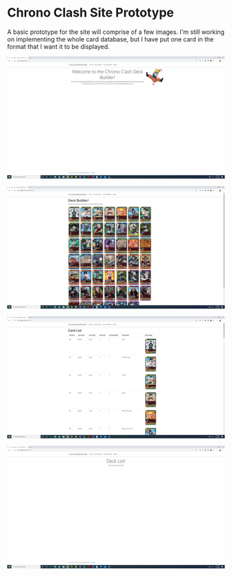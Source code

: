 # Chrono Clash Site Prototype
A basic prototype for the site will comprise of a few images. I'm still working on implementing the whole card database, 
but I have put one card in the format that I want it to be displayed.

![Home Page](https://github.com/Zami77/ChronoClashDeckBuilder/blob/master/ChronoClashDeckBuilder/wwwroot/Images/Home%20Page%20Prototype.png)

![Deck Builder](https://github.com/Zami77/ChronoClashDeckBuilder/blob/master/ChronoClashDeckBuilder/wwwroot/Images/Deck%20Builder%20Prototype.png)

![Cards List](https://github.com/Zami77/ChronoClashDeckBuilder/blob/master/ChronoClashDeckBuilder/wwwroot/Images/Card%20List%20Prototype.png)

![Deck List](https://github.com/Zami77/ChronoClashDeckBuilder/blob/master/ChronoClashDeckBuilder/wwwroot/Images/Deck%20List%20Prototype.png)

